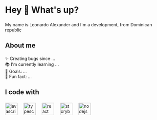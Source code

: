 <h1 align="left">Hey 👋 What's up?</h1>

###

<p align="left">My name is Leonardo Alexander and I'm a development, from Dominican republic</p>

###

<h2 align="left">About me</h2>

###

<p align="left">✨ Creating bugs since ...<br>📚 I'm currently learning ...<br>🎯 Goals: ...<br>🎲 Fun fact: ...</p>

###

<h2 align="left">I code with</h2>

###

<div align="left">
  <img src="https://cdn.jsdelivr.net/gh/devicons/devicon/icons/javascript/javascript-original.svg" height="40" alt="javascript logo"  />
  <img width="12" />
  <img src="https://upload.wikimedia.org/wikipedia/commons/c/c3/Python-logo-notext.svg" height="40" alt="typescript logo"  />
  <img width="12" />
  <img src="https://upload.wikimedia.org/wikipedia/commons/b/bd/Logo_C_sharp.svg" height="40" alt="react logo"  />
  <img width="12" />
  <img src="https://upload.wikimedia.org/wikipedia/commons/d/d7/Sql_data_base_with_logo.svg" height="40" alt="storybook logo"  />
  <img width="12" />
  <img src="https://upload.wikimedia.org/wikipedia/commons/6/61/HTML5_logo_and_wordmark.svg" height="40" alt="nodejs logo"  />
  <img width="12" />
 
  
</div>

###

<!---
elfhotel24/elfhotel24 is a ✨ special ✨ repository because its `README.md` (this file) appears on your GitHub profile.
You can click the Preview link to take a look at your changes.
--->
